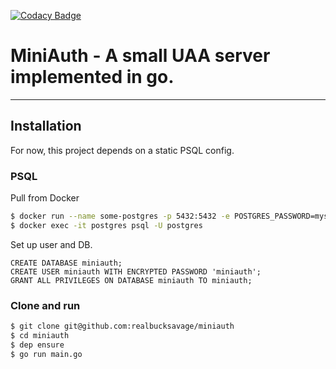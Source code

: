 [![Codacy Badge](https://api.codacy.com/project/badge/Grade/ef52fbf5bed04ae282490d4bcf138995)](https://www.codacy.com/manual/jgodara/miniauth?utm_source=github.com&amp;utm_medium=referral&amp;utm_content=realbucksavage/miniauth&amp;utm_campaign=Badge_Grade)

# MiniAuth - A small UAA server implemented in go.

---

## Installation

For now, this project depends on a static PSQL config.

### PSQL

Pull from Docker

```bash
$ docker run --name some-postgres -p 5432:5432 -e POSTGRES_PASSWORD=mysecretpassword -d postgres
$ docker exec -it postgres psql -U postgres
```

Set up user and DB.

```postgresql
CREATE DATABASE miniauth;
CREATE USER miniauth WITH ENCRYPTED PASSWORD 'miniauth';
GRANT ALL PRIVILEGES ON DATABASE miniauth TO miniauth; 
```

### Clone and run

```bash
$ git clone git@github.com:realbucksavage/miniauth
$ cd miniauth
$ dep ensure
$ go run main.go
```